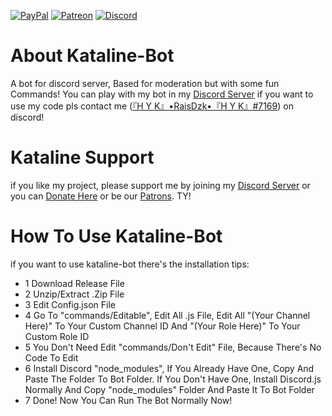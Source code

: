   [![PayPal](https://img.shields.io/badge/paypal-donate-yellow.svg)](https://www.paypal.com/cgi-bin/webscr?cmd=_donations&business=raisdzakidziluwlah@gmail.com&lc=US&item_name=KatalineDonateSupport&nonote=0&cn=&currencycode=USD&bn=PP-DonationsBF:btn_donateCCLG.gif:NonHosted)   [![Patreon](https://img.shields.io/badge/patreon-patrons-red)](https://www.patreon.com/itzrais)   [![Discord](https://img.shields.io/badge/discord-join-blue)](https://discord.com/pk5ZqgCUeF)

# About Kataline-Bot
A bot for discord server, Based for moderation but with some fun Commands!
You can play with my bot in my [Discord Server](Fhttps://discord.com/pk5ZqgCUe)
if you want to use my code pls contact me ([『H Y K』•RaisDzk•『H Y K』#7169](https://discord.com/channels/@me/695083166641422379)) on discord!

# Kataline Support
if you like my project, please support me by joining my [Discord Server](https://discord.com/pk5ZqgCUeF) or you can [Donate Here](https://www.paypal.com/cgi-bin/webscr?cmd=_donations&business=raisdzakidziluwlah@gmail.com&lc=US&item_name=KatalineDonateSupport&nonote=0&cn=&currencycode=USD&bn=PP-DonationsBF:btn_donateCCLG.gif:NonHosted) or be our [Patrons](https://www.patreon.com/itzrais). TY!

# How To Use Kataline-Bot
if you want to use kataline-bot there's the installation tips:
 - 1 Download Release File
 - 2 Unzip/Extract .Zip File
 - 3 Edit Config.json File
 - 4 Go To "commands/Editable", Edit All .js File, Edit All "(Your Channel Here)" To Your Custom Channel ID And "(Your Role Here)" To Your Custom Role ID
 - 5 You Don't Need Edit "commands/Don't Edit" File, Because There's No Code To Edit
 - 6 Install Discord "node_modules", If You Already Have One, Copy And Paste The Folder To Bot Folder. If You Don't Have One, Install Discord.js Normally And Copy "node_modules" Folder And Paste It To Bot Folder
 - 7 Done! Now You Can Run The Bot Normally Now!
